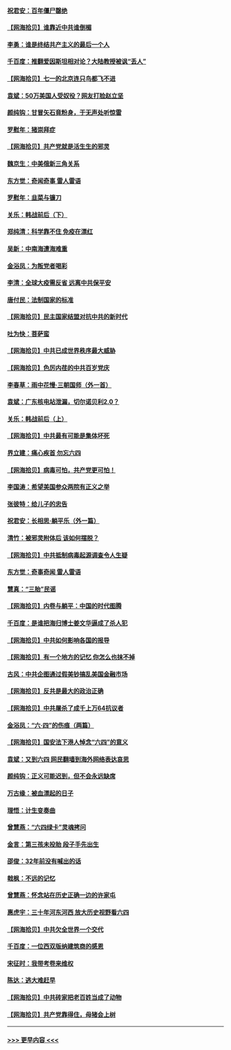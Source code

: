 #### [祝君安：百年僵尸罄绝](../pages/nsc993/n13045595.md?t=06251152) 
#### [【网海拾贝】谁靠近中共谁倒楣](../pages/nsc993/n13044667.md?t=06251152) 
#### [李勇：谁是终结共产主义的最后一个人](../pages/nsc993/n13044397.md?t=06251152) 
#### [千百度：推翻爱因斯坦相对论？大陆教授被讽“丢人”](../pages/nsc993/n13043908.md?t=06251152) 
#### [【网海拾贝】七一的北京连只鸟都飞不进](../pages/nsc993/n13041377.md?t=06251152) 
#### [袁斌：50万美国人受奴役？网友打脸赵立坚](../pages/nsc993/n13041330.md?t=06251152) 
#### [颜纯钩：甘冒矢石竟粉身，于无声处听惊雷](../pages/nsc993/n13041140.md?t=06251152) 
#### [罗慰年：猪崇拜症](../pages/nsc993/n13041071.md?t=06251152) 
#### [【网海拾贝】共产党就是活生生的邪灵](../pages/nsc993/n13036627.md?t=06251152) 
#### [魏京生：中美俄新三角关系](../pages/nsc993/n13035986.md?t=06251152) 
#### [东方觉：奇闻奇事 雷人雷语](../pages/nsc993/n13035878.md?t=06251152) 
#### [罗慰年：韭菜与镰刀](../pages/nsc993/n13034374.md?t=06251152) 
#### [关乐：韩战前后（下）](../pages/nsc993/n13034113.md?t=06251152) 
#### [郑纯清：科学靠不住 免疫在漂红](../pages/nsc993/n13034093.md?t=06251152) 
#### [吴新：中南海遭海难重](../pages/nsc993/n13034084.md?t=06251152) 
#### [金浴凤：为叛党者喝彩](../pages/nsc993/n13034058.md?t=06251152) 
#### [李清：全球大疫需反省 远离中共保平安](../pages/nsc993/n13033784.md?t=06251152) 
#### [唐付民：法制国家的标准](../pages/nsc993/n13032944.md?t=06251152) 
#### [【网海拾贝】民主国家结盟对抗中共的新时代](../pages/nsc993/n13031717.md?t=06251152) 
#### [吐为快：菩萨蛮](../pages/nsc993/n13030033.md?t=06251152) 
#### [【网海拾贝】中共已成世界秩序最大威胁](../pages/nsc993/n13028138.md?t=06251152) 
#### [【网海拾贝】色厉内荏的中共百岁党庆](../pages/nsc993/n13025582.md?t=06251152) 
#### [李春草：雨中花慢‧三朝国师（外一首）](../pages/nsc993/n13025567.md?t=06251152) 
#### [袁斌：广东核电站泄漏，切尔诺贝利2.0？](../pages/nsc993/n13025475.md?t=06251152) 
#### [关乐：韩战前后（上）](../pages/nsc993/n13025387.md?t=06251152) 
#### [【网海拾贝】中共最有可能是集体坏死](../pages/nsc993/n13023101.md?t=06251152) 
#### [界立建：痛心疾首 勿忘六四](../pages/nsc993/n13022339.md?t=06251152) 
#### [【网海拾贝】病毒可怕，共产党更可怕！](../pages/nsc993/n13020728.md?t=06251152) 
#### [李国涛：希望美国参众两院有正义之举](../pages/nsc993/n13020674.md?t=06251152) 
#### [张彼特：给儿子的忠告](../pages/nsc993/n13018934.md?t=06251152) 
#### [祝君安：长相思‧躺平乐（外一篇）](../pages/nsc993/n13018923.md?t=06251152) 
#### [清竹：被邪灵附体后 该如何摆脱？](../pages/nsc993/n13018877.md?t=06251152) 
#### [【网海拾贝】中共抵制病毒起源调查令人生疑](../pages/nsc993/n13017785.md?t=06251152) 
#### [东方觉：奇事奇闻 雷人雷语](../pages/nsc993/n13017577.md?t=06251152) 
#### [慧真：“三胎”民谣](../pages/nsc993/n13017394.md?t=06251152) 
#### [【网海拾贝】内卷与躺平：中国的时代图腾](../pages/nsc993/n13016128.md?t=06251152) 
#### [千百度：是谁把海归博士姜文华逼成了杀人犯](../pages/nsc993/n13015218.md?t=06251152) 
#### [【网海拾贝】中共如何影响各国的报导](../pages/nsc993/n13012599.md?t=06251152) 
#### [【网海拾贝】有一个地方的记忆 你怎么也抹不掉](../pages/nsc993/n13009802.md?t=06251152) 
#### [古风：中共企图通过假美钞搞乱美国金融市场](../pages/nsc993/n13009626.md?t=06251152) 
#### [【网海拾贝】反共是最大的政治正确](../pages/nsc993/n13007051.md?t=06251152) 
#### [【网海拾贝】中共屠杀了成千上万64抗议者](../pages/nsc993/n13002713.md?t=06251152) 
#### [金浴凤：“六·四”的伤痕（两篇）](../pages/nsc993/n13001719.md?t=06251152) 
#### [【网海拾贝】国安法下港人悼念“六四”的意义](../pages/nsc993/n13001039.md?t=06251152) 
#### [袁斌：又到六四 网民翻墙到海外网络表达哀思](../pages/nsc993/n13000995.md?t=06251152) 
#### [颜纯钩：正义可能迟到，但不会永远缺席](../pages/nsc993/n13000920.md?t=06251152) 
#### [万古缘：被血漂起的日子](../pages/nsc993/n13000914.md?t=06251152) 
#### [理悟：计生变奏曲](../pages/nsc993/n13000414.md?t=06251152) 
#### [曾慧燕：“六四绿卡”灵魂拷问](../pages/nsc993/n13000277.md?t=06251152) 
#### [金言：第三孩未投胎 段子手先出生](../pages/nsc993/n13000215.md?t=06251152) 
#### [邵俊：32年前没有喊出的话](../pages/nsc993/n13000181.md?t=06251152) 
#### [戟枫：不远的记忆](../pages/nsc993/n13000121.md?t=06251152) 
#### [曾慧燕：怀念站在历史正确一边的许家屯](../pages/nsc993/n13000073.md?t=06251152) 
#### [惠虎宇：三十年河东河西 放大历史视野看六四](../pages/nsc993/n13000018.md?t=06251152) 
#### [【网海拾贝】中共欠全世界一个交代](../pages/nsc993/n12998706.md?t=06251152) 
#### [千百度：一位西双版纳建筑商的感恩](../pages/nsc993/n12998487.md?t=06251152) 
#### [宋征时：我带考卷来维权](../pages/nsc993/n12994088.md?t=06251152) 
#### [陈达：逃大难赶早](../pages/nsc993/n12993569.md?t=06251152) 
#### [【网海拾贝】中共砖家把老百姓当成了动物](../pages/nsc993/n12993483.md?t=06251152) 
#### [【网海拾贝】共产党靠得住，母猪会上树](../pages/nsc993/n12990730.md?t=06251152) 

----
#### [ >>> 更早内容 <<< ](../indexes/nsc993-earlier.md)
